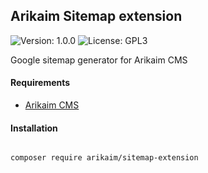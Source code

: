 ## Arikaim Sitemap extension
![Version: 1.0.0](https://img.shields.io/github/release/arikaim/sitemap-extension.svg)
![License: GPL3](https://img.shields.io/badge/License-GPLv3-blue.svg)

Google sitemap generator for Arikaim CMS


#### Requirements 
  * [Arikaim CMS](https://github.com/arikaim/arikaim)


#### Installation
```sh

composer require arikaim/sitemap-extension

```
